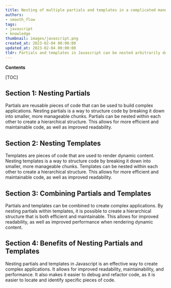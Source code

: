 ```yaml
---
title: Nesting of multiple partials and templates in a complicated manner
authors:
- smooth_flow
tags:
- javascript
- knowledge
thumbnail: images/javascript.png
created_at: 2023-02-04 00:00:00
updated_at: 2023-02-04 00:00:00
tldr: Partials and templates in Javascript can be nested arbitrarily deep, allowing for complex and powerful templating.
---
```


**Contents**

[TOC]

## Section 1: Nesting Partials
Partials are reusable pieces of code that can be used to build complex applications. Nesting partials is a way to structure code by breaking it down into smaller, more manageable chunks. Partials can be nested within each other to create a hierarchical structure. This allows for more efficient and maintainable code, as well as improved readability.

## Section 2: Nesting Templates
Templates are pieces of code that are used to render dynamic content. Nesting templates is a way to structure code by breaking it down into smaller, more manageable chunks. Templates can be nested within each other to create a hierarchical structure. This allows for more efficient and maintainable code, as well as improved readability.

## Section 3: Combining Partials and Templates
Partials and templates can be combined to create complex applications. By nesting partials within templates, it is possible to create a hierarchical structure that is both efficient and maintainable. This allows for improved readability, as well as improved performance when rendering dynamic content.

## Section 4: Benefits of Nesting Partials and Templates
Nesting partials and templates in Javascript is an effective way to create complex applications. It allows for improved readability, maintainability, and performance. It also makes it easier to debug and refactor code, as it is easier to locate and identify specific pieces of code.
